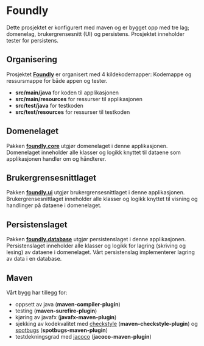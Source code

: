 # Foundly
Dette prosjektet er konfigurert med maven og er bygget opp med tre lag; domenelag, brukergrensesnitt (UI) og persistens. Prosjektet inneholder tester for persistens.

## Organisering
Prosjektet **[Foundly](foundly/)** er organisert med 4 kildekodemapper: Kodemappe og ressursmappe for både appen og tester.

- **src/main/java** for koden til applikasjonen
- **src/main/resources** for ressurser til applikasjonen
- **src/test/java** for testkoden
- **src/test/resources** for ressurser til testkoden
##

## Domenelaget

Pakken **[foundly.core](foundly/src/main/java/foundly/core/)** utgjør domenelaget i denne applikasjonen.
Domenelaget inneholder alle klasser og logikk knyttet til dataene som applikasjonen handler om og håndterer.

 

## Brukergrensesnittlaget

Pakken **[foundly.ui](foundly/src/main/java/foundly/ui/)** utgjør brukergrensesnittlaget i denne applikasjonen.
Brukergrensesnittlaget inneholder alle klasser og logikk knyttet til visning og handlinger på dataene i domenelaget.


## Persistenslaget

Pakken **[foundly.database](foundly/src/main/java/foundly/database/)** utgjør persistenslaget i denne applikasjonen.
Persistenslaget inneholder alle klasser og logikk for lagring (skriving og lesing) av dataene i domenelaget. Vårt persistenslag implementerer lagring av data i en database.

## Maven

Vårt bygg har tillegg for:
- oppsett av java (**maven-compiler-plugin**)
- testing (**maven-surefire-plugin**)
- kjøring av javafx (**javafx-maven-plugin**)
- sjekking av kodekvalitet med [checkstyle](https://checkstyle.sourceforge.io) (**maven-checkstyle-plugin**) og [spotbugs](https://spotbugs.github.io) (**spotbugs-maven-plugin**)
- testdekningsgrad med [jacoco](https://github.com/jacoco/jacoco) (**jacoco-maven-plugin**)

